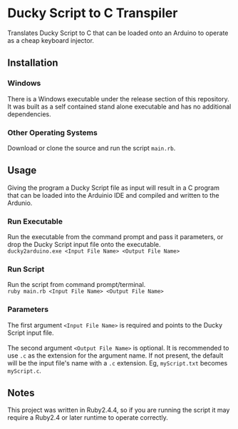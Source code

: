 # Ducky Script to C Transpiler
Translates Ducky Script to C that can be loaded onto an Arduino to operate as a cheap keyboard injector.

## Installation
### Windows
There is a Windows executable under the release section of this repository. It was built as a self contained stand alone executable and has no additional dependencies.
### Other Operating Systems
Download or clone the source and run the script `main.rb`.

## Usage
Giving the program a Ducky Script file as input will result in a C program that can be loaded into the Arduinio IDE and compiled and written to the Ardunio.
### Run Executable
Run the executable from the command prompt and pass it parameters, or drop the Ducky Script input file onto the executable.<br>
`ducky2arduino.exe <Input File Name> <Output File Name>`

### Run Script
Run the script from command prompt/terminal.<br>
`ruby main.rb <Input File Name> <Output File Name>`

### Parameters
The first argument `<Input File Name>` is required and points to the Ducky Script input file.<br><br>
The second argument `<Output File Name>` is optional. It is recommended to use `.c` as the extension for the argument name. If not present, the default will be the input file's name with a `.c` extension. Eg, `myScript.txt` becomes `myScript.c`.

## Notes
This project was written in Ruby2.4.4, so if you are running the script it may require a Ruby2.4 or later runtime to operate correctly.